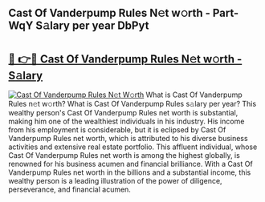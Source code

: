 ## Cast Of Vanderpump Rules N𝚎t w𝚘rth - Part-WqY S𝚊lary per year DbPyt

# <h2><a href="http://gc1hk2.nevu.top/?p=Cast+Of+Vanderpump+Rules">🔗 👉🔴 Cast Of Vanderpump Rules N𝚎t w𝚘rth - S𝚊lary</a></h2>

[![Cast Of Vanderpump Rules N𝚎t W𝚘rth](https://i.imgur.com/Oavwk0R.jpeg)](http://gc1hk2.nevu.top/?p=Cast+Of+Vanderpump+Rules)
What is Cast Of Vanderpump Rules n𝚎t w𝚘rth? What is Cast Of Vanderpump Rules s𝚊lary per year?
This wealthy person's Cast Of Vanderpump Rules net worth is substantial, making him one of the wealthiest individuals in his industry. His income from his employment is considerable, but it is eclipsed by Cast Of Vanderpump Rules net worth, which is attributed to his diverse business activities and extensive real estate portfolio. This affluent individual, whose Cast Of Vanderpump Rules net worth is among the highest globally, is renowned for his business acumen and financial brilliance. With a Cast Of Vanderpump Rules net worth in the billions and a substantial income, this wealthy person is a leading illustration of the power of diligence, perseverance, and financial acumen.

